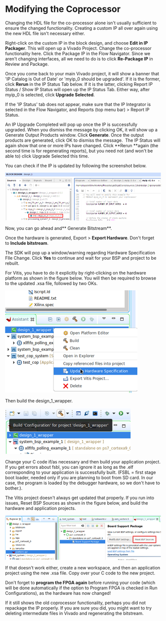 # Modifying the Coprocessor

Changing the HDL file for the co-processor alone isn't usually sufficient to ensure the changed functionality. Creating a custom IP all over again using the new HDL file isn't necessary either.

Right-click on the custom IP in the block design, and choose **Edit in IP Packager**. This will open up a Vivado Project. Change the co-processor functionality here. Click the Package IP in the Flow Navigator. Since we aren't changing interfaces, all we need to do is to click **Re-Package IP** in Review and Package.

Once you come back to your main Vivado project, it will show a banner that 'IP Catalog is Out of Date' or 'myip_0 should be upgraded'. If it is the former, click **Rerun** in the IP Status Tab below. If it is the latter, clicking Report IP Status / Show IP Status will open up the IP Status Tab. Either way, after myip_0 is selected, click **Upgrade Selected**.

If the 'IP Status' tab does not appear, make sure that the IP Integrator is selected in the Flow Navigator, and Reports (top menu bar) > Report IP Status.

An IP Upgrade Completed will pop up once the IP is successfully upgraded. When you dismiss the message by clicking OK, it will show up a Generate Output Products window. Click **Generate**. Once the output products are generated, click OK to dismiss the message.  The IP Status will again show that one or more IPs have changed. Click **Rerun **again (the second time is for regenerating reports), but you need not (and won't be able to) click Upgrade Selected this time.

You can check if the IP is updated by following the screenshot below.

![image2020-5-27_1-53-39.png](ModifyCoPro/ModifyCoPro_VivadoSources.png)

Now, you can go ahead and** Generate Bitstream**.

Once the hardware is generated, Export > **Export Hardware**. Don't forget to **Include bitstream**.

The SDK will pop up a window/warning regarding Hardware Specification FIle Change. Click **Yes** to continue and wait for your BSP and project to be rebuilt.

For Vitis, you have to do it explicitly by right-clicking on the hardware platform as shown in the figure below. You will then be required to browse to the updated .xsa file, followed by two OKs.

![image2020-5-27_1-29-24.png](ModifyCoPro/ModifyCoPro_VitisExplorer.png)

Then build the design_1_wrapper.

![image2020-5-27_1-33-31.png](ModifyCoPro/ModifyCoPro_VitisExplorer_Build.png)

Change your C code if/as necessary and then build your application project. If you get errors about fsbl, you can ignore it as long as the .elf corresponding to your application is successfully built. (FSBL = first stage boot loader, needed only if you are planning to boot from SD card. In our case, the program is loaded by the debugger hardware, so we don't have to bother.). 

The Vitis project doesn't always get updated that properly. If you run into issues, Reset BSP Sources as shown in the figure below, and build the hardware and application projects.

![image2020-5-27_10-16-46.png](ModifyCoPro/ModifyCoPro_VitisResetBSP.png)

If that doesn't work either, create a new workspace, and then an application project using the new .xsa file. Copy over your C code to the new project.

Don't forget to **program the FPGA again** before running your code (which will be done automatically if the option to Program FPGA is checked in Run Configurations), as the hardware has now changed!

If it still shows the old coprocessor functionality, perhaps you did not repackage the IP properly. If you are sure you did, you might want to try deleting intermediate files in Vivado and regenerating the bitstream.
